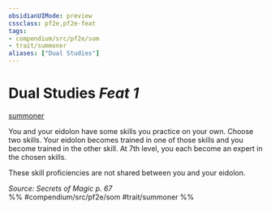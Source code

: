 ```yaml
---
obsidianUIMode: preview
cssclass: pf2e,pf2e-feat
tags:
- compendium/src/pf2e/som
- trait/summoner
aliases: ["Dual Studies"]
---
```

# Dual Studies  *Feat 1*  
[summoner](rules/traits/summoner-som.md "Summoner Class Trait")  


You and your eidolon have some skills you practice on your own. Choose two skills. Your eidolon becomes trained in one of those skills and you become trained in the other skill. At 7th level, you each become an expert in the chosen skills.

These skill proficiencies are not shared between you and your eidolon.

*Source: Secrets of Magic p. 67*  
%% #compendium/src/pf2e/som #trait/summoner %%